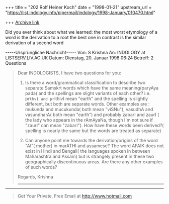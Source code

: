 +++
title = "202 Rolf Heiner Koch"
date = "1998-01-21"
upstream_url = "https://list.indology.info/pipermail/indology/1998-January/010470.html"

+++
[Archive link](https://list.indology.info/pipermail/indology/1998-January/010470.html)

Did you ever think about what we learned:
the most worst etymology of a word is the
derivation to a root
the best one in contrast is the similar derivation
of a second word

-----Ursprüngliche Nachricht-----
Von: S Krishna <mahadevasiva at HOTMAIL.COM>
An: INDOLOGY at LISTSERV.LIV.AC.UK
<INDOLOGY at LISTSERV.LIV.AC.UK>
Datum: Dienstag, 20. Januar 1998 06:24
Betreff: 2 Questions


>Dear INDOLOGISTS,
>I have two questions for you:
>1. Is there a word/grammatical classification to
describe two separate
>Samskrt words which have the same meaning(paryAya
pada) and  the
>spellings are slight variants of each other? i.e.
pr`thvI and pr`ithivI
>mean "earth" and the spelling is slightly
different, but both are
>separate words.
>Other examples are : mukunda and mucukunda( both
mean "viSNu"),
>vasudhA and vasundharA( both mean "earth") and
probably zabarI and
>zaurI ( the lady who appears in the rAmAyaNa,
though I'm not sure if
>"zaurI" can mean "zabarI"). How have these words
been derived?( spelling
>is nearly the same but the words are treated  as
separate)
>
>2. Can anyone point me towards the
derivation/origins of the word "AI"(
>mother) in marATHI and assamese? The word AFAIK
does not exist in Hindi
>and Bengali( the languages spoken in between
Maharashtra and
>Assam) but is strangely present in these two
geographically
>discontinuous areas. Are there any other examples
of such words?
>
>Regards,
>Krishna
>
>_________________________________________________
_____
>Get Your Private, Free Email at
http://www.hotmail.com
>



